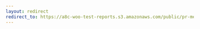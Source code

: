 ```yaml
---
layout: redirect
redirect_to: https://a8c-woo-test-reports.s3.amazonaws.com/public/pr-merge/37915/api/index.html
---
```


